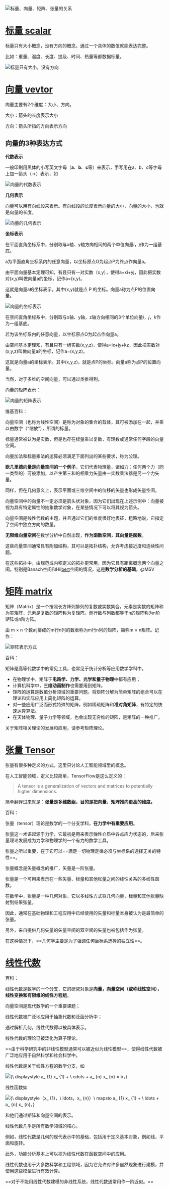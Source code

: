 ![标量、向量、矩阵、张量的关系](https://easy-ai.oss-cn-shanghai.aliyuncs.com/2020-02-13-4liang.png)

# [标量 scalar](https://easyai.tech/ai-definition/scalar/)

标量只有大小概念，没有方向的概念。通过一个具体的数值就能表达完整。

比如：重量、温度、长度、提及、时间、热量等都数据标量。

![标量只有大小，没有方向](https://easy-ai.oss-cn-shanghai.aliyuncs.com/2020-02-13-daxiao.png)

 



# [向量 vevtor](https://easyai.tech/ai-definition/vector/)

向量主要有2个维度：大小、方向。

大小：箭头的长度表示大小

方向：箭头所指的方向表示方向

## 向量的3种表达方式

**代数表示**

一般印刷用黑体的小写英文字母（**a**、**b**、**c**等）来表示，手写用在a、b、c等字母上加一箭头（→）表示，如

![向量的代数表示](https://easy-ai.oss-cn-shanghai.aliyuncs.com/2020-02-13-093712.jpg)

**几何表示**

向量可以用有向线段来表示。有向线段的长度表示向量的大小，向量的大小，也就是向量的长度。

![向量的几何表示](https://easy-ai.oss-cn-shanghai.aliyuncs.com/2020-02-13-093738.jpg)

**坐标表示**

在平面直角坐标系中，分别取与x轴、y轴方向相同的两个单位向量*i*，*j*作为一组基底。

a为平面直角坐标系内的任意向量，以坐标原点O为起点P为终点作向量a。

由平面向量基本定理可知，有且只有一对实数（x,y），使得a=xi+yj，因此把实数对(x,y)叫做向量a的坐标，记作a=(x,y)。

这就是向量a的坐标表示。其中(x,y)就是点 P 的坐标。向量a称为点P的位置向量。

![向量的坐标表示](https://easy-ai.oss-cn-shanghai.aliyuncs.com/2020-02-13-093753.jpg)

在空间直角坐标系中，分别取与x轴、y轴，z轴方向相同的3个单位向量*i*，*j*，*k*作为一组基底。

若为该坐标系内的任意向量，以坐标原点O为起点作向量a。

由空间基本定理知，有且只有一组实数(x,y,z)，使得a=ix+jy+kz，因此把实数对(x,y,z)叫做向量a的坐标，记作a=(x,y,z)。

这就是向量a的坐标表示。其中(x,y,z)，就是点P的坐标。向量a称为点P的位置向量。

当然，对于多维的空间向量，可以通过类推得到。

向量的矩阵表示：

![向量的矩阵表示](https://easy-ai.oss-cn-shanghai.aliyuncs.com/2020-02-13-093826.jpg)



维基百科：

向量空间（也称为线性空间）是称为对象的集合的载体，其可被添加在一起，并乘以由数字（“缩放”），所谓的标量。

标量通常被认为是实数，但是也存在标量乘以复数，有理数或通常任何字段的向量空间。

向量加法和标量乘法的运算必须满足下面列出的某些要求，称为公理。



**欧几里德向量是向量空间的一个例子**。它们代表物理量，诸如力：任何两个力（同一类型的）可被添加，以产生第三和的相乘力矢量由一实数乘法器是另一个力矢量。

同样，但在几何意义上，表示平面或三维空间中的位移的矢量也形成矢量空间。

向量空间中的向量不一定必须是箭头状对象，因为它们出现在上述示例中：向量被视为具有特定属性的抽象数学对象，在某些情况下可以将其视为箭头。

向量空间是线性代数的主题，并且通过它们的维度很好地表征，粗略地说，它指定了空间中独立方向的数量。



**无限维向量空间**在数学分析中自然出现，**作为函数空间，其向量是函数**。

这些向量空间通常具有附加结构，其可以是拓扑结构，允许考虑接近度和连续性问题。

在这些拓扑中，由规范或内积定义的拓扑更常用，因为它具有距离概念两个向量之间。特别是Banach空间和Hil[bert](https://easyai.tech/ai-definition/bert/)空间的情况，这是**数学分析的基础**。@MSV





# [矩阵 matrix](https://easyai.tech/ai-definition/matrix/)

矩阵（Matrix）是一个按照长方阵列排列的复数或实数集合，元素是实数的矩阵称为实矩阵，元素是复数的矩阵称为复矩阵。而行数与列数都等于n的矩阵称为n阶矩阵或n阶方阵。

由 m × n 个数aij排成的m行n列的数表称为m行n列的矩阵，简称m × n矩阵。记作：

![矩阵表示方式](https://easy-ai.oss-cn-shanghai.aliyuncs.com/2020-02-14-034122.jpg)

 

百科：

矩阵是高等代数学中的常见工具，也常见于统计分析等应用数学学科中。

- 在物理学中，矩阵于**电路学、力学、光学和量子物理**中都有应用；
- 计算机科学中，**三维动画制作**也需要用到矩阵。 
- 矩阵的运算是数值分析领域的重要问题。将矩阵分解为简单矩阵的组合可以在理论和实际应用上简化矩阵的运算。
- 对一些应用广泛而形式特殊的矩阵，例如稀疏矩阵和**准对角矩阵**，有特定的快速运算算法。
- 在天体物理、量子力学等领域，也会出现无穷维的矩阵，是矩阵的一种推广。

关于矩阵相关理论的发展和应用，请参考矩阵理论。





# [张量 Tensor](https://easyai.tech/ai-definition/tensor/)

张量有很多种定义的方式，这里只讨论人工智能领域里的概念。

在人工智能领域，定义比较简单，TensorFlow是这么定义的：

> A tensor is a generalization of vectors and matrices to potentially higher dimensions.

简单翻译过来就是：**张量是多维数组，目的是把向量、矩阵推向更高的维度。**



百科：

张量（tensor）理论是数学的一个分支学科，**在力学中有重要应用**。

张量这一术语起源于力学，它最初是用来表示弹性介质中各点应力状态的，后来张量理论发展成为力学和物理学的一个有力的数学工具。

张量之所以重要，在于它可以==满足一切物理定律必须与坐标系的选择无关的特性==。

张量概念是矢量概念的推广，矢量是一阶张量。

张量是一个可用来表示在一些矢量、标量和其他张量之间的线性关系的多线性函数。



在数学中，张量是一种几何对象，它以多线性方式将几何向量，标量和其他张量映射到结果张量。

因此，通常在基础物理和工程应用中已经使用的矢量和标量本身被认为是最简单的张量。

另外，来自提供几何矢量的矢量空间的双空间的矢量也被包括作为张量。

在这种情况下，==几何学主要是为了强调任何坐标系选择的独立性==。



# [线性代数](https://easyai.tech/ai-definition/linear-algebra/)

百科：

线性代数是数学的一个分支，它的研究对象是**向量，向量空间（或称线性空间），线性变换和有限维的线性方程组**。

向量空间是现代数学的一个重要课题；

线性代数被广泛地应用于抽象代数和泛函分析中；

通过解析几何，线性代数得以被具体表示。

线性代数的理论已被泛化为算子理论。

==由于科学研究中的非线性模型通常可以被近似为线性模型==，使得线性代数被广泛地应用于自然科学和社会科学中。



线性代数是关于线性方程的数学分支，如

![{\ displaystyle a_ {1} x_ {1} + \ cdots + a_ {n} x_ {n} = b，}](https://wikimedia.org/api/rest_v1/media/math/render/svg/f4f0f2986d54c01f3bccf464d266dfac923c80f3)

线性函数如

![{\ displaystyle（x_ {1}，\ ldots，x_ {n}）\ mapsto a_ {1} x_ {1} + \ ldots + a_ {n} x_ {n}，}](https://wikimedia.org/api/rest_v1/media/math/render/svg/4931f234eb04e66a7a146d8bfd02b18bc3f595fe)

和他们通过矩阵和向量空间的表示。

线性代数几乎是所有数学领域的核心。

例如，线性代数是几何的现代表示中的基础，包括用于定义基本对象，例如线，平面和旋转。

此外，功能分析基本上可以视为线性代数在函数空间中的应用。

线性代数也用于大多数科学和工程领域，因为它允许对许多自然现象进行建模，并使用这些模型进行有效计算。

==对于不能用线性代数建模的非线性系统，线性代数通常用作一阶近似。==



